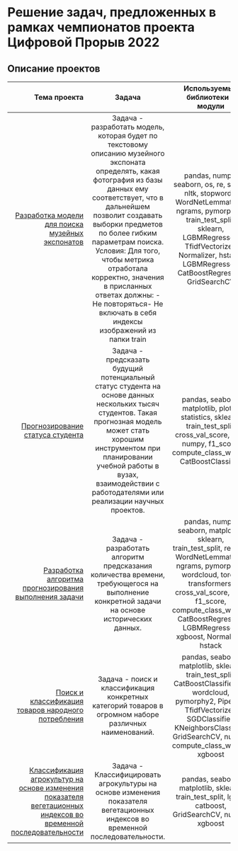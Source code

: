 # Решение задач, предложенных в рамках чемпионатов проекта Цифровой Прорыв 2022


## Описание проектов

| **Тема проекта** | **Задача** | **Используемые библиотеки и модули** | **Метрика** |
|----:|:----:|:----:|:----:|
| [Разработка модели для поиска музейных экспонатов](https://github.com/Asya02/championship_ai/tree/main/finding_museum_exhibits) | Задача - разработать модель, которая будет по текстовому описанию музейного экспоната определять, какая фотография из базы данных ему соответствует, что в дальнейшем позволит создавать выборки предметов по более гибким параметрам поиска. Условия: Для того, чтобы метрика отработала корректно, значения в присланных ответах должны: - Не повторяться- Не включать в себя индексы изображений из папки train| pandas, numpy, seaborn, os, re, string, nltk, stopwords, WordNetLemmatizer, ngrams, pymorphy2, train_test_split, sklearn, LGBMRegressor, TfidfVectorizer, Normalizer, hstack, LGBMRegressor, CatBoostRegressor, GridSearchCV | R2 |
| [Прогнозирование статуса студента](https://github.com/Asya02/championship_ai/tree/main/predicting_student_status) | Задача - предсказать будущий потенциальный статус студента на основе данных нескольких тысяч студентов. Такая прогнозная модель может стать хорошим инструментом при планировании учебной работы в вузах, взаимодействии с работодателями или реализации научных проектов. | pandas, seaborn, matplotlib, plotly, statistics, sklearn, train_test_split, cross_val_score, tree, numpy, f1_score, compute_class_weight, CatBoostClassifier | F1 |
| [Разработка алгоритма прогнозирования выполнения задачи](https://github.com/Asya02/championship_ai/tree/main/predicting_the_performance_of_the_task) | Задача - разработать алгоритм предсказания количества времени, требующегося на выполнение конкретной задачи на основе исторических данных. |pandas, numpy, seaborn, matplotlib, sklearn, train_test_split, re, nltk, WordNetLemmatizer, ngrams, pymorphy2, wordcloud, torch, transformers, cross_val_score, tree, f1_score, compute_class_weight, CatBoostRegressor, LGBMRegressor, xgboost, Normalizer, hstack | R2 |
| [Поиск и классификация товаров народного потребления](https://github.com/Asya02/championship_ai/tree/main/search_classification_of_consumer_goods) | Задача -  поиск и классификация конкретных категорий товаров в огромном наборе различных наименований. | pandas, seaborn, matplotlib, sklearn, train_test_split, CatBoostClassifier, re, wordcloud, pymorphy2, Pipeline, TfidfVectorizer, SGDClassifier, KNeighborsClassifier, GridSearchCV, numpy, compute_class_weight, xgboost | recall |
| [Классификация агрокультур на основе изменения показателя вегетационных индексов во временной последовательности](https://github.com/Asya02/championship_ai/tree/main/classification_crops_time_series) | Задача -  Классифицировать агрокультуры на основе изменения показателя вегетационных индексов во временной последовательности. | pandas, seaborn, matplotlib, sklearn, train_test_split, lgbm, catboost, GridSearchCV, numpy, xgboost | recall |
